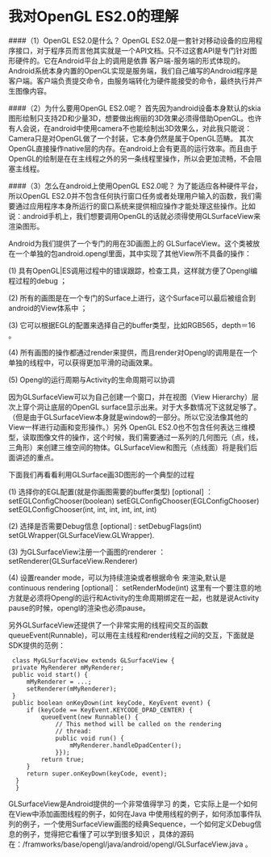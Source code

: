 # 我对OpenGL ES2.0的理解
####（1）OpenGL ES2.0是什么？
OpenGL ES2.0是一套针对移动设备的应用程序接口，对于程序员而言他其实就是一个API文档。只不过这套API是专门针对图形硬件的。它在Android平台上的调用是依靠 客户端-服务端的形式体现的。Android系统本身内置的OpenGL实现是服务端，我们自己编写的Android程序是客户端。客户端负责提交命令，由服务端转化为硬件能接受的命令，最终执行并产生图像内容。


####（2）为什么要用OpenGL ES2.0呢？
首先因为android设备本身默认的skia图形绘制只支持2D和少量3D，想要做出绚丽的3D效果必须得借助OpenGL。也许有人会说，在android中使用camera不也能绘制出3D效果么，对此我只能说：Camera只是对OpenGL做了一个封装，它本身仍然是属于OpenGL范畴。
其次OpenGL直接操作native层的内存。在android上会有更高的运行效率。而且由于OpenGL的绘制是在在主线程之外的另一条线程里操作，所以会更加流畅，不会阻塞主线程。

####（3）怎么在android上使用OpenGL ES2.0呢？
为了能适应各种硬件平台，所以OpenGL ES2.0并不包含任何执行窗口任务或者处理用户输入的函数，我们需要通过应用程序本身所运行的窗口系统来提供相应操作才能处理这些操作。比如说：android手机上，我们想要调用OpenGL的话就必须得使用GLSurfaceView来渲染图形。

Android为我们提供了一个专门的用在3D画图上的 GLSurfaceView。这个类被放在一个单独的包android.opengl里面，其中实现了其他View所不具备的操作：

(1) 具有OpenGL|ES调用过程中的错误跟踪，检查工具，这样就方便了Opengl编程过程的debug ；

(2) 所有的画图是在一个专门的Surface上进行，这个Surface可以最后被组合到android的View体系中 ；

(3) 它可以根据EGL的配置来选择自己的buffer类型，比如RGB565，depth＝16 。

(4) 所有画图的操作都通过render来提供，而且render对Opengl的调用是在一个单独的线程中，可以获得更加平滑的动画效果。

(5) Opengl的运行周期与Activity的生命周期可以协调

因为GLSurfaceView可以为自己创建一个窗口，并在视图（View Hierarchy）层次上穿个洞让底层的OpenGL
surface显示出来。对于大多数情况下这就足够了。（但是由于GLSurfaceView本身就是window的一部分。所以它没法像其他的View一样进行动画和变形操作。）另外 OpenGL ES2.0也不包含任何表达三维模型，读取图像文件的操作，这个时候，我们需要通过一系列的几何图元（点，线，三角形）来创建三维空间的物体。GLSurfaceView和图元（点线面）将是我们后面讲述的重点。




下面我们再看看利用GLSurface画3D图形的一个典型的过程

(1)  选择你的EGL配置(就是你画图需要的buffer类型) [optional] ：
            setEGLConfigChooser(boolean)
            setEGLConfigChooser(EGLConfigChooser)
            setEGLConfigChooser(int, int, int, int, int, int)

(2) 选择是否需要Debug信息 [optional] :
           setDebugFlags(int)
           setGLWrapper(GLSurfaceView.GLWrapper).

(3) 为GLSurfaceView注册一个画图的renderer ： setRenderer(GLSurfaceView.Renderer)

(4) 设置reander mode，可以为持续渲染或者根据命令   来渲染,默认是continuous rendering [optional]： setRenderMode(int)
      这里有一个要注意的地方就是必须将Opengl的运行和Activity的生命周期绑定在一起，也就是说Activity pause的时候，opengl的渲染也必须pause。

另外GLSurfaceView还提供了一个非常实用的线程间交互的函数 queueEvent(Runnable)，可以用在主线程和render线程之间的交互，下面就是SDK提供的范例：

     class MyGLSurfaceView extends GLSurfaceView {
     private MyRenderer mMyRenderer;
     public void start() {
         mMyRenderer = ...;
         setRenderer(mMyRenderer);
     }
     public boolean onKeyDown(int keyCode, KeyEvent event) {
         if (keyCode == KeyEvent.KEYCODE_DPAD_CENTER) {
             queueEvent(new Runnable() {
                 // This method will be called on the rendering
                 // thread:
                 public void run() {
                     mMyRenderer.handleDpadCenter();
                 }});
             return true;
         }
         return super.onKeyDown(keyCode, event);
      }
      }


 GLSurfaceView是Android提供的一个非常值得学习   的类，它实际上是一个如何在View中添加画图线程的例子，如何在Java   中使用线程的例子，如何添加事件队列的例子，一个使用SurfaceView画图的经典Sequence，一个如何定义Debug信息的例子，觉得把它看懂了可以学到很多知识   ，具体的源码在：/framworks/base/opengl/java/android/opengl/GLSurfaceView.java 。

